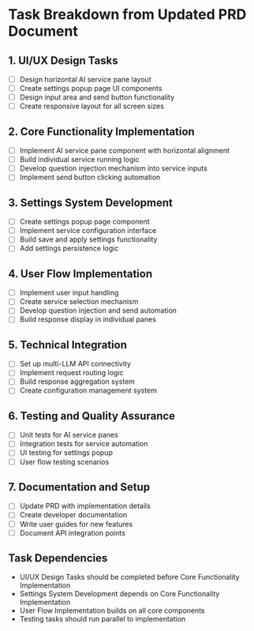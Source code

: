 # Task Breakdown from Updated PRD Document

## 1. **UI/UX Design Tasks**
- [ ] Design horizontal AI service pane layout
- [ ] Create settings popup page UI components
- [ ] Design input area and send button functionality
- [ ] Create responsive layout for all screen sizes

## 2. **Core Functionality Implementation**
- [ ] Implement AI service pane component with horizontal alignment
- [ ] Build individual service running logic
- [ ] Develop question injection mechanism into service inputs
- [ ] Implement send button clicking automation

## 3. **Settings System Development**
- [ ] Create settings popup page component
- [ ] Implement service configuration interface
- [ ] Build save and apply settings functionality
- [ ] Add settings persistence logic

## 4. **User Flow Implementation**
- [ ] Implement user input handling
- [ ] Create service selection mechanism
- [ ] Develop question injection and send automation
- [ ] Build response display in individual panes

## 5. **Technical Integration**
- [ ] Set up multi-LLM API connectivity
- [ ] Implement request routing logic
- [ ] Build response aggregation system
- [ ] Create configuration management system

## 6. **Testing and Quality Assurance**
- [ ] Unit tests for AI service panes
- [ ] Integration tests for service automation
- [ ] UI testing for settings popup
- [ ] User flow testing scenarios

## 7. **Documentation and Setup**
- [ ] Update PRD with implementation details
- [ ] Create developer documentation
- [ ] Write user guides for new features
- [ ] Document API integration points

## Task Dependencies
- UI/UX Design Tasks should be completed before Core Functionality Implementation
- Settings System Development depends on Core Functionality Implementation
- User Flow Implementation builds on all core components
- Testing tasks should run parallel to implementation
